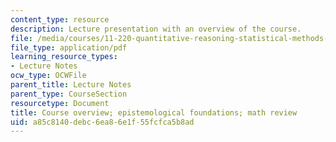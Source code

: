 ```yaml
---
content_type: resource
description: Lecture presentation with an overview of the course.
file: /media/courses/11-220-quantitative-reasoning-statistical-methods-for-planners-i-spring-2009/a85c8140debc6ea86e1f55fcfca5b8ad_MIT11_220s09_lec01.pdf
file_type: application/pdf
learning_resource_types:
- Lecture Notes
ocw_type: OCWFile
parent_title: Lecture Notes
parent_type: CourseSection
resourcetype: Document
title: Course overview; epistemological foundations; math review
uid: a85c8140-debc-6ea8-6e1f-55fcfca5b8ad
---
```

